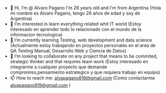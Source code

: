- 👋 Hi, I’m @ Alvaro Pagano I'm 26 years old and I'm from Argentina
(Hola mi nombre es Alvaro Pagano, tengo 26 años de edad y soy de Argentina)
- 👀 I’m interested in learn everything related whit IT world
(Estoy interesado en aprender todo lo relacionado con el mundo de la informacion tecnologica)
- 🌱 I’m currently learning Testing, web development and data science
(Actualmente estoy trabajando en proyectos personales en el area de QA Testing Manual, Desarrollo Web y Ciencia de Datos)
- 💞️ I’m looking to collaborate on any project that means to be commited, strategic thinker and that requires team work
(Estoy interesado en integrarme a cualquier proyecto que demande compromiso,pensamiento estrategico y que requiera trabajo en equipo)
- 📫 How to reach me: alvapagano819@gmail.com
(Como contactarme alvapagano819@gmail.com )

<!---
JetFullProp/JetFullProp is a ✨ special ✨ repository because its `README.md` (this file) appears on your GitHub profile.
You can click the Preview link to take a look at your changes.
--->
